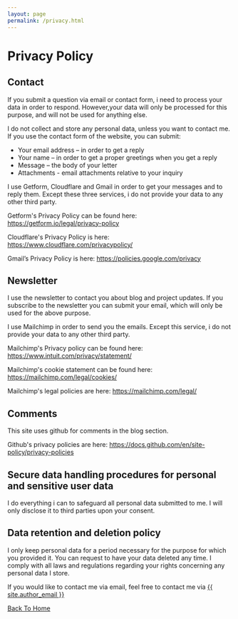 ```yaml
---
layout: page
permalink: /privacy.html
---
```


# Privacy Policy

## Contact

If you submit a question via email or contact form, i need to process your data in order to respond. However,your data will only be processed for this purpose, and will not be used for anything else.

I do not collect and store any personal data, unless you want to contact me. If you use the contact form of the website, you can submit:

* Your email address – in order to get a reply
* Your name – in order to get a proper greetings when you get a reply
* Message – the body of your letter
* Attachments - email attachments relative to your inquiry

I use Getform, Cloudflare and Gmail in order to get your messages and to reply them. Except these three services, i do not provide your data to any other third party.

Getform's Privacy Policy can be found here: <https://getform.io/legal/privacy-policy>

Cloudflare's Privacy Policy is here: <https://www.cloudflare.com/privacypolicy/>

Gmail’s Privacy Policy is here: <https://policies.google.com/privacy>

## Newsletter

I use the newsletter to contact you about blog and project updates.
If you subscribe to the newsletter you can submit your email, which will only be used for the above purpose.

I use Mailchimp in order to send you the emails. Except this service, i do not provide your data to any other third party.

Mailchimp's Privacy policy can be found here: <https://www.intuit.com/privacy/statement/>

Mailchimp's cookie statement can be found here: <https://mailchimp.com/legal/cookies/>

Mailchimp's legal policies are here: <https://mailchimp.com/legal/>

## Comments

This site uses github for comments in the blog section.

Github's privacy policies are here: <https://docs.github.com/en/site-policy/privacy-policies>

## Secure data handling procedures for personal and sensitive user data

I do everything i can to safeguard all personal data submitted to me. I will only disclose it to third parties upon your consent.

## Data retention and deletion policy

I only keep personal data for a period necessary for the purpose for which you provided it. You can request to have your data deleted any time. I comply with all laws and regulations regarding your rights concerning any personal data I store.

If you would like to contact me via email, feel free to contact me via <a href="mailto:{{ site.author_email }}"><i class="fas fa-envelope" class="social-link"></i> {{ site.author_email }}</a>

[Back To Home]({{site.url}}{{site.baseurl}})